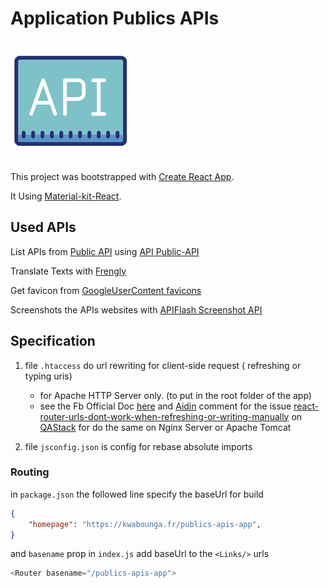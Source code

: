 # Application Publics APIs

![icon](public/logo192.png)  

This project was bootstrapped with [Create React App](https://github.com/facebook/create-react-app).  

It Using [Material-kit-React](https://github.com/creativetimofficial/material-kit-react).  

## Used APIs

List APIs from [Public API](https://github.com/public-apis/public-apis) using [API Public-API](https://github.com/davemachado/public-api)  

Translate Texts with [Frengly](https://frengly.com/translate)  

Get favicon from [GoogleUserContent favicons](https://s2.googleusercontent.com/s2/favicons)  

Screenshots the APIs websites with [APIFlash Screenshot API](https://apiflash.com/)  

## Specification

1. file `.htaccess` do url rewriting for client-side request ( refreshing or typing uris)  
   - for Apache HTTP Server only. (to put in the root folder of the app)  
   - see the Fb Official Doc [ here](https://create-react-app.dev/docs/deployment/#serving-apps-with-client-side-routing) and [Aidin](https://stackoverflow.com/users/6868584/aidin) comment for the issue  [react-router-urls-dont-work-when-refreshing-or-writing-manually](https://qastack.fr/programming/27928372/react-router-urls-dont-work-when-refreshing-or-writing-manually) on [QAStack](https://qastack.fr/) for do the same on Nginx Server or Apache Tomcat

2. file `jsconfig.json` is config for rebase absolute imports   

### Routing  
in `package.json` the followed line specify the baseUrl for build  
```json
{
    "homepage": "https://kwabounga.fr/publics-apis-app",
}
```


and `basename` prop in `index.js` add baseUrl to the `<Links/>` urls
```js
<Router basename="/publics-apis-app">
```





